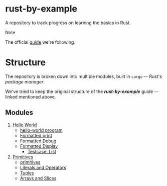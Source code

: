 # rust-by-example
A repository to track progress on learning the basics in Rust.

> [!NOTE]
> The official [guide](https://doc.rust-lang.org/rust-by-example/index.html) we're following.

# Structure
The repository is broken down into multiple modules, built in `cargo` -- Rust's *package manager*. 

We've tried to keep the original structure of the ***rust-by-example*** guide -- linked mentioned above.

## Modules
1. [Hello World](./1-hello-world/)
    - [hello-world program](./1-hello-world/hello-world/)
    - [Formatted print](./1-hello-world/formatted-print/)
    - [Formatted Debug](./1-hello-world/formatted-debug/)
    - [Formatted Display](./1-hello-world/formatted-display/)
        - [Testcase: List](./1-hello-world/formatted-display/src/main.rs#L32-L52)
2. [Primitives](./2-primitives)
    - [primitives](./2-primitives/primitives)
    - [Literals and Operators](./2-primitives/literals-and-operators/)
    - [Tuples](./2-primitives/tuples)
    - [Arrays and Slices](./2-primitives/arrays-and-slices/)
